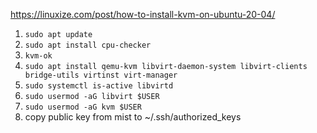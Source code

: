 https://linuxize.com/post/how-to-install-kvm-on-ubuntu-20-04/

1. ```sudo apt update```
2. ```sudo apt install cpu-checker```
3. ```kvm-ok```
4. ```sudo apt install qemu-kvm libvirt-daemon-system libvirt-clients bridge-utils virtinst virt-manager```
5. ```sudo systemctl is-active libvirtd```
6. ```sudo usermod -aG libvirt $USER```
7. ```sudo usermod -aG kvm $USER```
8. copy public key from mist to ~/.ssh/authorized_keys